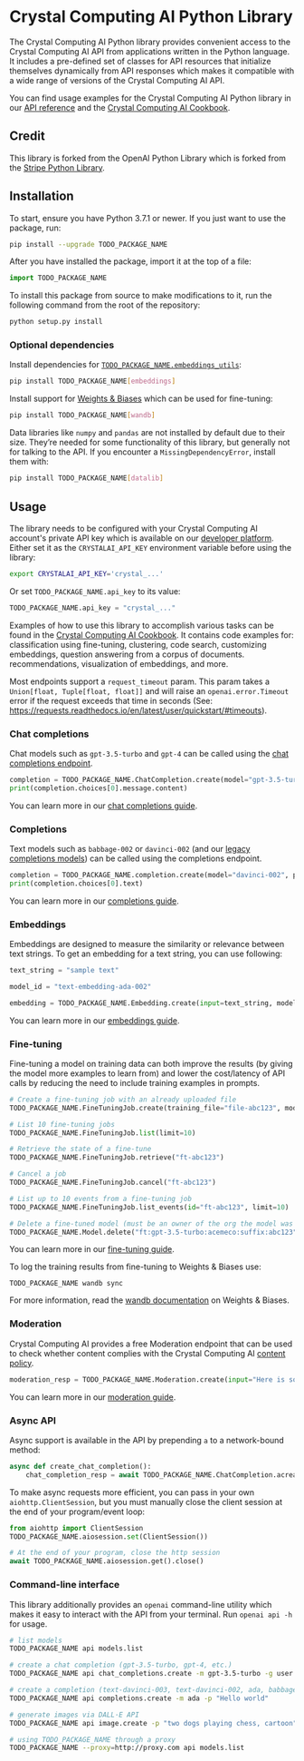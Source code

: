# Crystal Computing AI Python Library

The Crystal Computing AI Python library provides convenient access to the Crystal Computing AI API
from applications written in the Python language. It includes a
pre-defined set of classes for API resources that initialize
themselves dynamically from API responses which makes it compatible
with a wide range of versions of the Crystal Computing AI API.

You can find usage examples for the Crystal Computing AI Python library in our [API reference](https://platform.crystalcomputing.com/docs/api-reference?lang=python) and the [Crystal Computing AI Cookbook](https://github.com/openai/openai-cookbook/).

## Credit

This library is forked from the OpenAI Python Library which is forked from the [Stripe Python Library](https://github.com/stripe/stripe-python).

## Installation

To start, ensure you have Python 3.7.1 or newer. If you just
want to use the package, run:

```sh
pip install --upgrade TODO_PACKAGE_NAME
```

After you have installed the package, import it at the top of a file:

```python
import TODO_PACKAGE_NAME
```

To install this package from source to make modifications to it, run the following command from the root of the repository:

```sh
python setup.py install
```

### Optional dependencies

Install dependencies for [`TODO_PACKAGE_NAME.embeddings_utils`](crystalai/embeddings_utils.py):

```sh
pip install TODO_PACKAGE_NAME[embeddings]
```

Install support for [Weights & Biases](https://wandb.me/openai-docs) which can be used for fine-tuning:

```sh
pip install TODO_PACKAGE_NAME[wandb]
```

Data libraries like `numpy` and `pandas` are not installed by default due to their size. They’re needed for some functionality of this library, but generally not for talking to the API. If you encounter a `MissingDependencyError`, install them with:

```sh
pip install TODO_PACKAGE_NAME[datalib]
```

## Usage

The library needs to be configured with your Crystal Computing AI account's private API key which is available on our [developer platform](https://platform.crystalcomputing.com/account/api-keys). Either set it as the `CRYSTALAI_API_KEY` environment variable before using the library:

```bash
export CRYSTALAI_API_KEY='crystal_...'
```

Or set `TODO_PACKAGE_NAME.api_key` to its value:

```python
TODO_PACKAGE_NAME.api_key = "crystal_..."
```

Examples of how to use this library to accomplish various tasks can be found in the [Crystal Computing AI Cookbook](https://github.com/openai/openai-cookbook/). It contains code examples for: classification using fine-tuning, clustering, code search, customizing embeddings, question answering from a corpus of documents. recommendations, visualization of embeddings, and more.

Most endpoints support a `request_timeout` param. This param takes a `Union[float, Tuple[float, float]]` and will raise an `openai.error.Timeout` error if the request exceeds that time in seconds (See: https://requests.readthedocs.io/en/latest/user/quickstart/#timeouts).

### Chat completions

Chat models such as `gpt-3.5-turbo` and `gpt-4` can be called using the [chat completions endpoint](https://platform.crystalcomputing.com/docs/api-reference/chat/create).

```python
completion = TODO_PACKAGE_NAME.ChatCompletion.create(model="gpt-3.5-turbo", messages=[{"role": "user", "content": "Hello world"}])
print(completion.choices[0].message.content)
```

You can learn more in our [chat completions guide](https://platform.crystalcomputing.com/docs/guides/gpt/chat-completions-api).

### Completions

Text models such as `babbage-002` or `davinci-002` (and our [legacy completions models](https://platform.crystalcomputing.com/docs/deprecations/deprecation-history)) can be called using the completions endpoint.

```python
completion = TODO_PACKAGE_NAME.completion.create(model="davinci-002", prompt="Hello world")
print(completion.choices[0].text)
```

You can learn more in our [completions guide](https://platform.crystalcomputing.com/docs/guides/gpt/completions-api).

### Embeddings

Embeddings are designed to measure the similarity or relevance between text strings. To get an embedding for a text string, you can use following:

```python
text_string = "sample text"

model_id = "text-embedding-ada-002"

embedding = TODO_PACKAGE_NAME.Embedding.create(input=text_string, model=model_id)['data'][0]['embedding']
```

You can learn more in our [embeddings guide](https://platform.crystalcomputing.com/docs/guides/embeddings/embeddings).

### Fine-tuning

Fine-tuning a model on training data can both improve the results (by giving the model more examples to learn from) and lower the cost/latency of API calls by reducing the need to include training examples in prompts.

```python
# Create a fine-tuning job with an already uploaded file
TODO_PACKAGE_NAME.FineTuningJob.create(training_file="file-abc123", model="gpt-3.5-turbo")

# List 10 fine-tuning jobs
TODO_PACKAGE_NAME.FineTuningJob.list(limit=10)

# Retrieve the state of a fine-tune
TODO_PACKAGE_NAME.FineTuningJob.retrieve("ft-abc123")

# Cancel a job
TODO_PACKAGE_NAME.FineTuningJob.cancel("ft-abc123")

# List up to 10 events from a fine-tuning job
TODO_PACKAGE_NAME.FineTuningJob.list_events(id="ft-abc123", limit=10)

# Delete a fine-tuned model (must be an owner of the org the model was created in)
TODO_PACKAGE_NAME.Model.delete("ft:gpt-3.5-turbo:acemeco:suffix:abc123")
```

You can learn more in our [fine-tuning guide](https://platform.crystalcomputing.com/docs/guides/fine-tuning).

To log the training results from fine-tuning to Weights & Biases use:

```
TODO_PACKAGE_NAME wandb sync
```

For more information, read the [wandb documentation](https://docs.wandb.ai/guides/integrations/openai) on Weights & Biases.

### Moderation

Crystal Computing AI provides a free Moderation endpoint that can be used to check whether content complies with the Crystal Computing AI [content policy](https://platform.crystalcomputing.com/docs/usage-policies).

```python
moderation_resp = TODO_PACKAGE_NAME.Moderation.create(input="Here is some perfectly innocuous text that follows all Crystal Computing AI content policies.")
```

You can learn more in our [moderation guide](https://platform.crystalcomputing.com/docs/guides/moderation).

### Async API

Async support is available in the API by prepending `a` to a network-bound method:

```python
async def create_chat_completion():
    chat_completion_resp = await TODO_PACKAGE_NAME.ChatCompletion.acreate(model="gpt-3.5-turbo", messages=[{"role": "user", "content": "Hello world"}])
```

To make async requests more efficient, you can pass in your own
`aiohttp.ClientSession`, but you must manually close the client session at the end
of your program/event loop:

```python
from aiohttp import ClientSession
TODO_PACKAGE_NAME.aiosession.set(ClientSession())

# At the end of your program, close the http session
await TODO_PACKAGE_NAME.aiosession.get().close()
```

### Command-line interface

This library additionally provides an `openai` command-line utility
which makes it easy to interact with the API from your terminal. Run
`openai api -h` for usage.

```sh
# list models
TODO_PACKAGE_NAME api models.list

# create a chat completion (gpt-3.5-turbo, gpt-4, etc.)
TODO_PACKAGE_NAME api chat_completions.create -m gpt-3.5-turbo -g user "Hello world"

# create a completion (text-davinci-003, text-davinci-002, ada, babbage, curie, davinci, etc.)
TODO_PACKAGE_NAME api completions.create -m ada -p "Hello world"

# generate images via DALL·E API
TODO_PACKAGE_NAME api image.create -p "two dogs playing chess, cartoon" -n 1

# using TODO_PACKAGE_NAME through a proxy
TODO_PACKAGE_NAME --proxy=http://proxy.com api models.list
```
